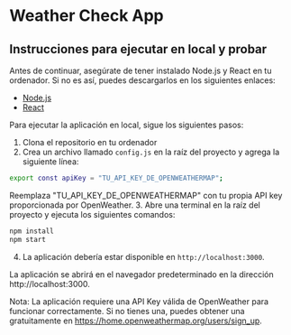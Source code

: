 # Weather Check App

## Instrucciones para ejecutar en local y probar

Antes de continuar, asegúrate de tener instalado Node.js y React en tu ordenador. Si no es así, puedes descargarlos en los siguientes enlaces:
- [Node.js](https://nodejs.org/es/)
- [React](https://es.reactjs.org/)

Para ejecutar la aplicación en local, sigue los siguientes pasos:

1. Clona el repositorio en tu ordenador
2. Crea un archivo llamado `config.js` en la raíz del proyecto y agrega la siguiente línea:
```bash
export const apiKey = "TU_API_KEY_DE_OPENWEATHERMAP";
```
Reemplaza "TU_API_KEY_DE_OPENWEATHERMAP" con tu propia API key proporcionada por OpenWeather.
3. Abre una terminal en la raíz del proyecto y ejecuta los siguientes comandos:
```bash
npm install
npm start
```
4. La aplicación debería estar disponible en `http://localhost:3000`.

La aplicación se abrirá en el navegador predeterminado en la dirección http://localhost:3000.

Nota: La aplicación requiere una API Key válida de OpenWeather para funcionar correctamente. Si no tienes una, puedes obtener una gratuitamente en https://home.openweathermap.org/users/sign_up.

